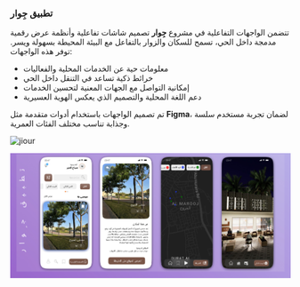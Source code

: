 ### تطبيق جِوار 

تتضمن الواجهات التفاعلية في مشروع **جِوار** تصميم شاشات تفاعلية وأنظمة عرض رقمية مدمجة داخل الحي، تسمح للسكان والزوار بالتفاعل مع البيئة المحيطة بسهولة ويسر. توفر هذه الواجهات:

- معلومات حية عن الخدمات المحلية والفعاليات  
- خرائط ذكية تساعد في التنقل داخل الحي  
- إمكانية التواصل مع الجهات المعنية لتحسين الخدمات  
- دعم اللغة المحلية والتصميم الذي يعكس الهوية العسيرية  

تم تصميم الواجهات باستخدام أدوات متقدمة مثل **Figma**، لضمان تجربة مستخدم سلسة وجذابة تناسب مختلف الفئات العمرية.

![jiour](app.jpg)

![jiour](app_.jpg)
